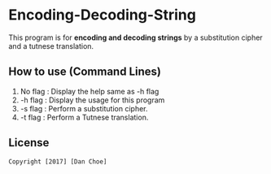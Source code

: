 # Encoding-Decoding-String

This program is for **encoding and decoding strings** by a substitution cipher and a tutnese translation.

## How to use (Command Lines)

1. No flag : Display the help same as -h flag
2. -h flag : Display the usage for this program
3. -s flag : Perform a substitution cipher.
4. -t flag : Perform a Tutnese translation.

## License

    Copyright [2017] [Dan Choe]



